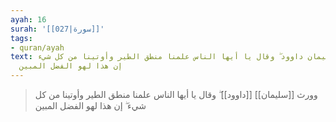 ```yaml
---
ayah: 16
surah: '[[027|سورة]]'
tags:
- quran/ayah
text: وورث سليمان داوود ۖ وقال يا أيها الناس علمنا منطق الطير وأوتينا من كل شيء ۖ
  إن هذا لهو الفضل المبين
---
```

> وورث [[سليمان]] [[داوود]] ۖ وقال يا أيها الناس علمنا منطق الطير وأوتينا من كل شيء ۖ إن هذا لهو الفضل المبين
